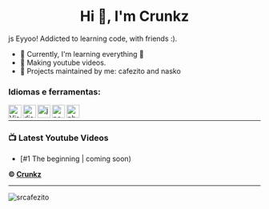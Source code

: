 
<h1 align="center">Hi 👋, I'm Crunkz</h1>



<Quick Introduction>
js Eyyoo! Addicted to learning code, with friends :).

- 🌱 Currently, I'm learning everything 🤣
- 💎 Making youtube videos.
- 📣 Projects maintained by me: cafezito and nasko

### Idiomas e ferramentas:

<img align="left" alt="Visual Studio Code" width="26px" src="https://i.imgur.com/LwSdAlE.png" />
<img align="left" alt="discord.js" width="26px" src="https://i.imgur.com/SI1DZf3.png" />
<img align="left" alt="js" width="26px" src="https://i.imgur.com/3u1wzwE.png" />
<img align="left" alt="node.js" width="26px" src="https://i.imgur.com/tYLFZBh.png" /> 
<img align="left" alt="photoshop" width="26px" src="https://i.imgur.com/OC1RcS5.jpg" /> <br />

<!-- ### Jobs
Currently coding discord bots for payments. Send me a message on discord to discuss.<br>
(Reputation) -> [epicnpc.com](https://www.epicnpc.com/members/reconlx.1167846/)<br /> -->

---

### 📺 Latest Youtube Videos


- [#1 The beginning | coming soon)
<!-- YOUTUBE:END -->






**© [Crunkz](https://github.com/SrCafezito)**

---

<p><img align="left" src="https://github-readme-stats.vercel.app/api?username=SrCafezito&show_icons=true&theme=tokyonight&locale=en" alt="srcafezito" /></p>



